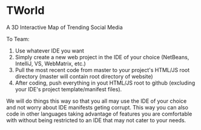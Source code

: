 # TWorld
A 3D Interactive Map of Trending Social Media

To Team:

1. Use whatever IDE you want
2. Simply create a new web project in the IDE of your choice (NetBeans, IntelliJ, VS, WebMatrix, etc.)
3. Pull the most recent code from master to your project's HTML/JS root directory (master will contain root directory of website)
4. After coding, push everything in yout HTML/JS root to github (excluding your IDE's project template/manifest files).

We will do things this way so that you all may use the IDE of your choice and not worry about IDE manifests geting corrupt.
This way you can also code in other languages taking advantage of features you are comfortable with without being restricted to an IDE that may not cater to your needs.
